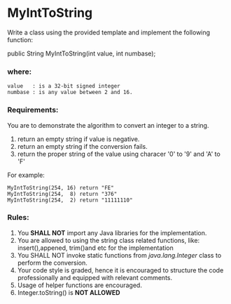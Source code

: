 # MyIntToString

Write a class using the provided template and implement the following function:

public String MyIntToString(int value, int numbase);

<h3>where:</h3>

	value 	: is a 32-bit signed integer
	numbase : is any value between 2 and 16.

<h3>Requirements:</h3>

You are to demonstrate the algorithm to convert an integer to a string.

1) return an empty string if value is negative.
2) return an empty string if the conversion fails.
3) return the proper string of the value using characer '0' to '9' and 'A' to 'F'
  
For example:
  
	MyIntToString(254, 16) return "FE"
	MyIntToString(254,  8) return "376"
	MyIntToString(254,  2) return "11111110"


<h3>Rules:</h3>

1) You <b>SHALL NOT</b> import any Java libraries for the implementation.
2) You are allowed to using the string class related functions, like: insert(),appened, trim()and etc for the implementation
3) You SHALL NOT invoke static functions from <i>java.lang.Integer</i> class to perform the conversion.
4) Your code style is graded, hence it is encouraged to structure the code professionally and equipped with relevant comments.
5) Usage of helper functions are encouraged.
6) Integer.toString() is <b>NOT ALLOWED</b>
